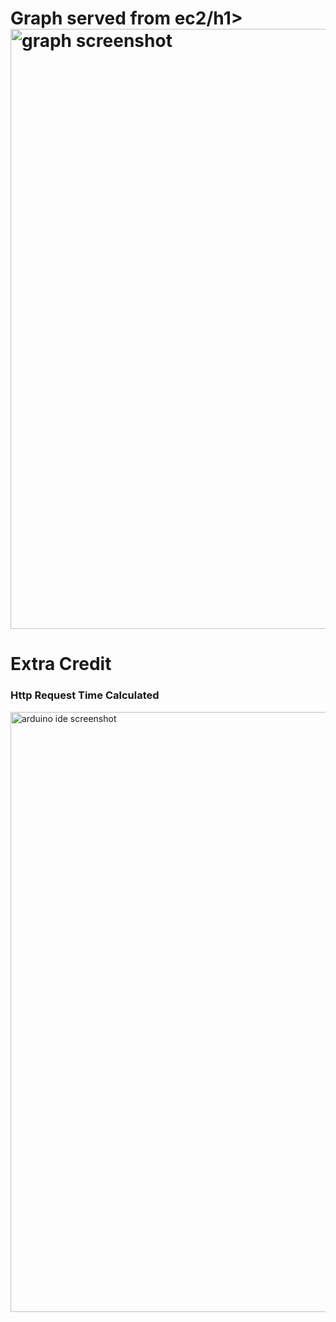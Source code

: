 <h1>Graph served from ec2/h1>
<img width="960" alt="graph screenshot" src="https://github.com/nupoorb/AME494598Fall2023/assets/35562572/62e996a3-0981-4a74-bd18-84c14f049bb1">


<h1>Extra Credit</h1>
<h3>Http Request Time Calculated</h3>
<img width="960" alt="arduino ide screenshot" src="https://github.com/nupoorb/AME494598Fall2023/assets/35562572/df828111-0301-47ca-acef-803d8fffe0aa">

